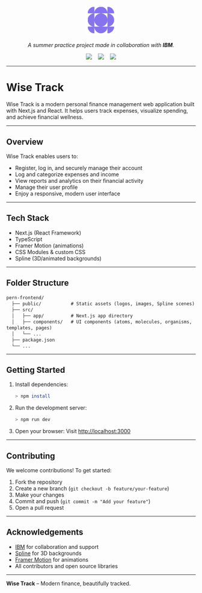 <p align="center">
  <img src="./public/logoSmall.png" alt="Wise Track Logo" width="80"/>
</p>

<p align="center">
  <em>A summer practice project made in collaboration with <strong>IBM</strong>.</em>
</p>

<p align="center">
  <img src="https://img.shields.io/badge/Next.js-Frontend-000000?style=for-the-badge&logo=next.js&logoColor=white" />
  &nbsp;&nbsp;
  <img src="https://img.shields.io/badge/Node.js-Backend-339933?style=for-the-badge&logo=node.js&logoColor=white" />
  &nbsp;&nbsp;
  <img src="https://img.shields.io/badge/Status-In%20Progress-FFA500?style=for-the-badge&logo=progress&logoColor=white" />
</p>

---

# Wise Track 

Wise Track is a modern personal finance management web application built with Next.js and React. It helps users track expenses, visualize spending, and achieve financial wellness.

---

## Overview
Wise Track enables users to:
- Register, log in, and securely manage their account
- Log and categorize expenses and income
- View reports and analytics on their financial activity
- Manage their user profile
- Enjoy a responsive, modern user interface

---

## Tech Stack
- Next.js (React Framework)
- TypeScript
- Framer Motion (animations)
- CSS Modules & custom CSS
- Spline (3D/animated backgrounds)

---

## Folder Structure
```
pern-frontend/
  ├── public/           # Static assets (logos, images, Spline scenes)
  ├── src/
  │   ├── app/          # Next.js app directory
  │   ├── components/   # UI components (atoms, molecules, organisms, templates, pages)
  │   └── ...
  ├── package.json
  └── ...
```

---

## Getting Started
1. Install dependencies:
   ```sh
   > npm install
   ```
2. Run the development server:
   ```sh
   > npm run dev
   ```
3. Open your browser:
   Visit [http://localhost:3000](http://localhost:3000)

---

## Contributing
We welcome contributions! To get started:
1. Fork the repository
2. Create a new branch (`git checkout -b feature/your-feature`)
3. Make your changes
4. Commit and push (`git commit -m "Add your feature"`)
5. Open a pull request

---

## Acknowledgements
- [IBM](https://www.ibm.com/) for collaboration and support
- [Spline](https://spline.design/) for 3D backgrounds
- [Framer Motion](https://www.framer.com/motion/) for animations
- All contributors and open source libraries

---

**Wise Track** – Modern finance, beautifully tracked.
